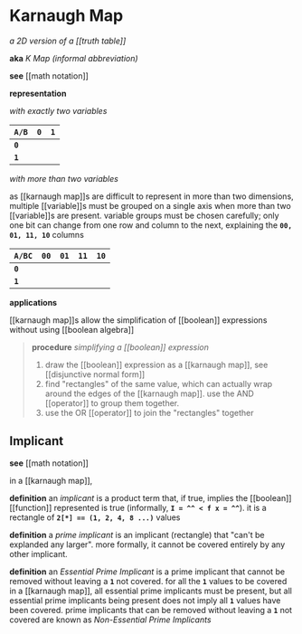# Karnaugh Map

_a 2D version of a [[truth table]]_

**aka** _K Map (informal abbreviation)_

**see** [[math notation]]

**representation**

_with exactly two variables_

| **`A/B`** | **`0`** | **`1`** |
| --------- | ------- | ------- |
| **`0`**   |         |         |
| **`1`**   |         |         |

_with more than two variables_

as [[karnaugh map]]s are difficult to represent in more than two dimensions, multiple [[variable]]s must be grouped on a single axis when more than two [[variable]]s are present. variable groups must be chosen carefully; only one bit can change from one row and column to the next, explaining the **`00, 01, 11, 10`** columns

| **`A/BC`** | **`00`** | **`01`** | **`11`** | **`10`** |
| ---------- | -------- | -------- | -------- | -------- |
| **`0`**    |          |          |          |          |
| **`1`**    |          |          |          |          |

**applications**

[[karnaugh map]]s allow the simplification of [[boolean]] expressions without using [[boolean algebra]]

> **procedure** _simplifying a [[boolean]] expression_
>
> 1. draw the [[boolean]] expression as a [[karnaugh map]], see [[disjunctive normal form]]
> 2. find "rectangles" of the same value, which can actually wrap around the edges of the [[karnaugh map]]. use the AND [[operator]] to group them together.
> 3. use the OR [[operator]] to join the "rectangles" together

## Implicant

**see** [[math notation]]

in a [[karnaugh map]],

**definition** an _implicant_ is a product term that, if true, implies the [[boolean]] [[function]] represented is true (informally, **`I = ^^ < f x = ^^`**). it is a rectangle of **`2[*] == (1, 2, 4, 8 ...)`** values

**definition** a _prime implicant_ is an implicant (rectangle) that "can't be explanded any larger". more formally, it cannot be covered entirely by any other implicant.

**definition** an _Essential Prime Implicant_ is a prime implicant that cannot be removed without leaving a **`1`** not covered. for all the **`1`** values to be covered in a [[karnaugh map]], all essential prime implicants must be present, but all essential prime implicants being present does not imply all **`1`** values have been covered. prime implicants that can be removed without leaving a **`1`** not covered are known as _Non-Essential Prime Implicants_
